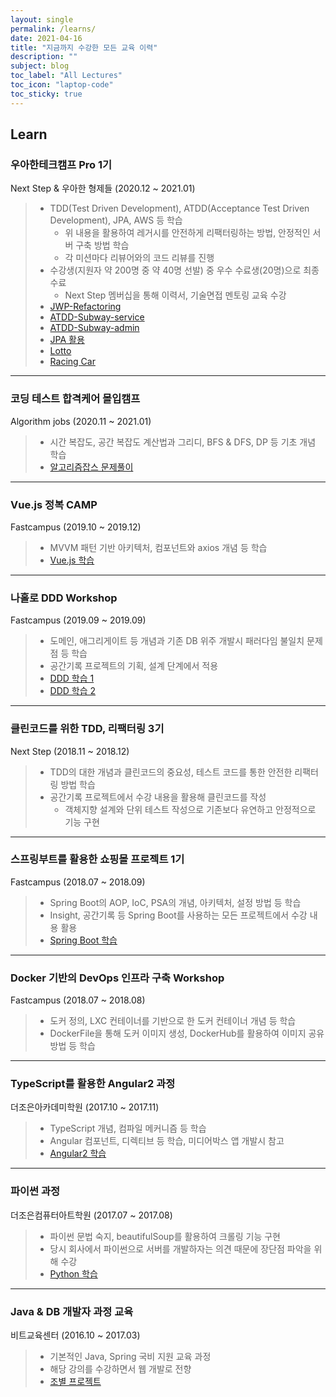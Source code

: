 ```yaml
---
layout: single
permalink: /learns/
date: 2021-04-16
title: "지금까지 수강한 모든 교육 이력"
description: ""
subject: blog
toc_label: "All Lectures"
toc_icon: "laptop-code"
toc_sticky: true
---
```


## Learn

### 우아한테크캠프 Pro 1기
Next Step & 우아한 형제들 (2020.12 ~ 2021.01)

> * TDD(Test Driven Development), ATDD(Acceptance Test Driven Development), JPA, AWS 등 학습
>   * 위 내용을 활용하여 레거시를 안전하게 리팩터링하는 방법, 안정적인 서버 구축 방법 학습
>   * 각 미션마다 리뷰어와의 코드 리뷰를 진행
> * 수강생(지원자 약 200명 중 약 40명 선발) 중 우수 수료생(20명)으로 최종 수료
>   * Next Step 멤버십을 통해 이력서, 기술면접 멘토링 교육 수강
> * [JWP-Refactoring](https://github.com/jaenyeong/jwp-refactoring)
> * [ATDD-Subway-service](https://github.com/jaenyeong/atdd-subway-service)
> * [ATDD-Subway-admin](https://github.com/jaenyeong/atdd-subway-admin)
> * [JPA 활용](https://github.com/jaenyeong/jwp-jpa)
> * [Lotto](https://github.com/jaenyeong/java-lotto)
> * [Racing Car](https://github.com/jaenyeong/java-racingcar)

---

### 코딩 테스트 합격케어 몰입캠프
Algorithm jobs (2020.11 ~ 2021.01)

> * 시간 복잡도, 공간 복잡도 계산법과 그리디, BFS & DFS, DP 등 기초 개념 학습
> * [알고리즘잡스 문제풀이](https://github.com/jaenyeong/Lecture_Algorithmjobs)

---

### Vue.js 정복 CAMP
Fastcampus (2019.10 ~ 2019.12)

> * MVVM 패턴 기반 아키텍처, 컴포넌트와 axios 개념 등 학습
> * [Vue.js 학습](https://github.com/jaenyeong/Lecture_Vue.js)

---

### 나홀로 DDD Workshop
Fastcampus (2019.09 ~ 2019.09)

> * 도메인, 애그리게이트 등 개념과 기존 DB 위주 개발시 패러다임 불일치 문제점 등 학습
> * 공간기록 프로젝트의 기획, 설계 단계에서 적용
> * [DDD 학습 1](https://github.com/jaenyeong/Lecture_DDD-190921)
> * [DDD 학습 2](https://github.com/jaenyeong/Lecture_DDD-190922)

---

### 클린코드를 위한 TDD, 리팩터링 3기
Next Step (2018.11 ~ 2018.12)

> * TDD의 대한 개념과 클린코드의 중요성, 테스트 코드를 통한 안전한 리팩터링 방법 학습
> * 공간기록 프로젝트에서 수강 내용을 활용해 클린코드를 작성
>   * 객체지향 설계와 단위 테스트 작성으로 기존보다 유연하고 안정적으로 기능 구현

---

### 스프링부트를 활용한 쇼핑몰 프로젝트 1기
Fastcampus (2018.07 ~ 2018.09)

> * Spring Boot의 AOP, IoC, PSA의 개념, 아키텍처, 설정 방법 등 학습
> * Insight, 공간기록 등 Spring Boot를 사용하는 모든 프로젝트에서 수강 내용 활용
> * [Spring Boot 학습](https://github.com/jaenyeong/Lecture_SpringBoot)

---

### Docker 기반의 DevOps 인프라 구축 Workshop
Fastcampus (2018.07 ~ 2018.08)

> * 도커 정의, LXC 컨테이너를 기반으로 한 도커 컨테이너 개념 등 학습
> * DockerFile을 통해 도커 이미지 생성, DockerHub를 활용하여 이미지 공유 방법 등 학습

---

### TypeScript를 활용한 Angular2 과정
더조은아카데미학원 (2017.10 ~ 2017.11)

> * TypeScript 개념, 컴파일 메커니즘 등 학습
> * Angular 컴포넌트, 디렉티브 등 학습, 미디어박스 앱 개발시 참고
> * [Angular2 학습](https://github.com/jaenyeong/Lecture_Angular2)

---

### 파이썬 과정
더조은컴퓨터아트학원 (2017.07 ~ 2017.08)

> * 파이썬 문법 숙지, beautifulSoup를 활용하여 크롤링 기능 구현
> * 당시 회사에서 파이썬으로 서버를 개발하자는 의견 때문에 장단점 파악을 위해 수강
> * [Python 학습](https://github.com/jaenyeong/Lecture_python)

---

### Java & DB 개발자 과정 교육
비트교육센터 (2016.10 ~ 2017.03)

> * 기본적인 Java, Spring 국비 지원 교육 과정
> * 해당 강의를 수강하면서 웹 개발로 전향
> * [조별 프로젝트](https://github.com/jaenyeong/Project_Bitcamp-Java89-Z)
